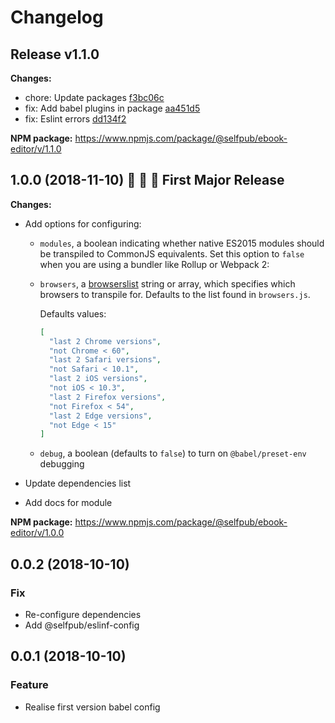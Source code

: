 # Changelog

## Release v1.1.0

**Changes:**
- chore: Update packages  [f3bc06c](https://github.com/selfpub-org/eslint-config/commit/f3bc06c)
- fix: Add babel plugins in package  [aa451d5](https://github.com/selfpub-org/eslint-config/commit/aa451d5)
- fix: Eslint errors  [dd134f2](https://github.com/selfpub-org/eslint-config/commit/dd134f2)

**NPM package:** https://www.npmjs.com/package/@selfpub/ebook-editor/v/1.1.0


## 1.0.0 (2018-11-10) :tada: :tada: :tada: First Major Release

**Changes:**
- Add options for configuring:
    * `modules`, a boolean indicating whether native ES2015 modules should be transpiled to CommonJS equivalents. Set this option to `false` when you are using a bundler like Rollup or Webpack 2:
    * `browsers`, a [browserslist](https://github.com/ai/browserslist) string or array, which specifies which browsers to transpile for. Defaults to the list found in `browsers.js`.

      Defaults values:     
      ```json
      [
        "last 2 Chrome versions",
        "not Chrome < 60",
        "last 2 Safari versions",
        "not Safari < 10.1",
        "last 2 iOS versions",
        "not iOS < 10.3",
        "last 2 Firefox versions",
        "not Firefox < 54",
        "last 2 Edge versions",
        "not Edge < 15"
      ]
      ```
    * `debug`, a boolean (defaults to `false`) to turn on `@babel/preset-env` debugging

- Update dependencies list
- Add docs for module

**NPM package:** https://www.npmjs.com/package/@selfpub/ebook-editor/v/1.0.0


## 0.0.2 (2018-10-10)

### Fix

* Re-configure dependencies
* Add @selfpub/eslinf-config


## 0.0.1 (2018-10-10)

### Feature

* Realise first version babel config

